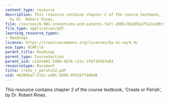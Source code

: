 ```yaml
---
content_type: resource
description: This resource contains chapter 2 of the course textbook, 'Create or Perish',
  by Dr. Robert Rines.
file: /courses/6-901-inventions-and-patents-fall-2005/46285ba7512cad9c56560fe1bff40bd8_crete_r_pershch2.pdf
file_type: application/pdf
learning_resource_types:
- Readings
license: https://creativecommons.org/licenses/by-nc-sa/4.0/
ocw_type: OCWFile
parent_title: Readings
parent_type: CourseSection
parent_uid: c1a53462-548b-db76-c21c-3fbf19287e83
resourcetype: Document
title: crete_r_pershch2.pdf
uid: 46285ba7-512c-ad9c-5656-0fe1bff40bd8
---
```

This resource contains chapter 2 of the course textbook, 'Create or Perish', by Dr. Robert Rines.